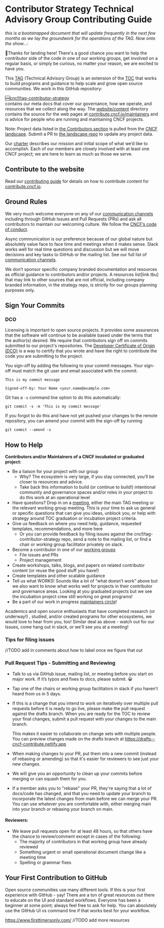 # Contributor Strategy Technical Advisory Group Contributing Guide
*this is a bootstrapped document that will update frequently in the next few
months as we lay the groundwork for the operations of the TAG. Now onto the
show...:*

🛬Thanks for landing here! There's a good chance you want to help the
contributor side of the code in one of our working groups, get involved on a
regular basis, or simply be curious, no matter your reason, we are excited to have
you.

This [TAG] (Technical Advisory Group) is an extension of the [TOC] that works to
build programs and guidance to help scale and grow open source communities. We
work in this GitHub repository:  

🆕[cncf/tag-contributor-strategy]  
 contains our meta docs that cover our governance, how we operate, and resources that we
 collect along the way. The [website/content] directory contains the source for the
 web pages at [contribute.cncf.io/maintainers][maintainers] and is advice for people who
 are running and maintaining CNCF projects.

Note: Project data listed in [the Contributors section](https://contribute.cncf.io/contributors/) is pulled from the [CNCF landscape](https://landscape.cncf.io/). Submit a PR to [the landscape repo](https://github.com/cncf/landscape) to update any project data.

Our [charter] describes our mission and initial scope of what we’d like to
accomplish. Each of our members are closely involved with at least one CNCF
project; we are here to learn as much as those we serve.

## Contribute to the website

Read our [contributing guide] for details on how to contribute content for [contribute.cncf.io](https://cncf-contribute.netlify.app).

## Ground Rules
We very much welcome everyone on any of our [communication channels] including
through GitHub Issues and Pull Requests (PRs) and ask all contributors to
maintain our welcoming culture. We follow the [CNCF’s code of conduct].

Async communication is our preference because of our global nature but
absolutely value face to face time and meetings when it makes sense. Slack works
well for real time questions and discussion but we will move decisions and key
tasks to GitHub or the mailing list. See our full list of [communication channels].

We don’t sponsor specific company branded documentation and resources as
official guidance to contributors and/or projects. A resources list[link tbu]
that may link to other sources that are not official, including company branded
information, in the strategy repo, is strictly for our groups planning purposes
only.

## Sign Your Commits

### DCO
Licensing is important to open source projects. It provides some assurances that
the software will continue to be available based under the terms that the
author(s) desired. We require that contributors sign off on commits submitted to
our project's repositories. The [Developer Certificate of Origin
(DCO)](https://probot.github.io/apps/dco/) is a way to certify that you wrote and
have the right to contribute the code you are submitting to the project.

You sign-off by adding the following to your commit messages. Your sign-off must
match the git user and email associated with the commit.

    This is my commit message

    Signed-off-by: Your Name <your.name@example.com>

Git has a `-s` command line option to do this automatically:

    git commit -s -m 'This is my commit message'

If you forgot to do this and have not yet pushed your changes to the remote
repository, you can amend your commit with the sign-off by running 

    git commit --amend -s 

## How to Help

**Contributors and/or Maintainers of a CNCF incubated or graduated project:**  
- Be a liaison for your project with our group
  - Why? The ecosystem is very large, if you stay connected, you’ll be closer to
resources and advice.
  - Take back this information to build (or continue to build!) intentional
community and governance spaces and/or roles in your project to do this work at
an operational level
- Have questions? Drop in on a [meeting], either the main TAG meeting or the relevant working group meeting. This is your time to ask us general or
 specific questions that can give you ideas, unblock you, or help with strategy around TOC graduation or incubation project criteria.
- Give us feedback on where you need help, guidance, requested templates,
recommendations, and more here
  - Or you can provide feedback by filing issues against the
cncf/tag-contributor-strategy repo, send a note to the mailing list, or find a
chair or working group facilitator privately on slack.
- Become a contributor in one of our [working groups]
  - File issues and PRs
  - Project management
- Create workshops, talks, blogs, and papers on related contributor content (or
  reuse the good stuff you have!)
- Create templates and other scalable guidance
- Tell us what WORKS! Sounds like a lot of “what doesn’t work” above but we also
want to know what works well for projects in their contributor and governance
areas. Looking at you graduated projects but we see the incubation project crew
still working on great programs!
- Be a part of our work in progress [maintainers circle]!

Academics and open source enthusiasts that have completed research (or underway!)
, studied, and/or created programs for other ecosystems, we would love to hear
from you, too! Similar deal as above - watch out for our Issues, come hang out
in slack, or we'll see you at a meeting!

### Tips for filing issues
//TODO add in comments about how to label once we figure that out

### Pull Request Tips - Submitting and Reviewing
- Talk to us via GitHub issue, mailing list, or meeting before you start on major
work. If it’s typos and fixes to docs, please submit. 😀
- Tap one of the chairs or working group facilitators in slack if you haven’t
heard from us in 5 days.
- If this is a change that you intend to work on iteratively over multiple pull 
requests before it is ready to go live, please make the pull request against the 
drafts branch. When you are ready for the TOC to review your final changes, submit a pull request with your changes to the main branch.

  This makes it easier to collaborate on change sets with multiple people. You can preview changes made on the drafts branch at https://drafts--cncf-contribute.netlify.app
- When making changes to your PR, put them into a new commit (instead of rebasing
  or amending) so that it's easier for reviewers to see just your new changes.
- We will give you an opportunity to clean up your commits before merging or can
squash them for you.
- If a member asks you to "rebase" your PR, they're saying that a lot of docs/code
 has changed, and that you need to update your branch to incorporate the latest
 changes from main before we can merge your PR. You can use whatever you are
 comfortable with, either merging main into your branch or rebasing your
 branch on main.
#### Reviewers:
- We leave pull requests open for at least 48 hours, so that others have the
chance to review/comment except in cases of the following:
  - The majority of contributors in that working group have already reviewed
  - Something urgent or small operational document change like a meeting time
  - Spelling or grammar fixes

## Your First Contribution to GitHub
Open source communities use many different tools. If this is your first
experience with GitHub - yay! There are a ton of great resources out there to
educate on the UI and standard workflows. Everyone has been a beginner at some
point; always feel free to ask for help. You can absolutely use the GitHub UI
vs command line if that works best for your workflow.

https://www.firsttimersonly.com/
//TODO add more resources




[CNCF’s code of conduct]: https://github.com/cncf/foundation/blob/master/code-of-conduct.md
[communication channels]: https://github.com/cncf/tag-contributor-strategy/blob/main/README.md#communications
[TOC]: https://www.cncf.io/people/technical-oversight-committee/
[TAG]: https://github.com/cncf/toc/tree/main/tags
[README]: https://github.com/cncf/tag-contributor-strategy/blob/main/README.md
[charter]: https://github.com/cncf/tag-contributor-strategy/blob/main/CHARTER.md
[working groups]: https://github.com/cncf/tag-contributor-strategy/blob/main/README.md#working-groups
[cncf/contribute]: https://github.com/cncf/contribute
[cncf/tag-contributor-strategy]: https://github.com/cncf/tag-contributor-strategy
[maintainers circle]: https://github.com/cncf/tag-contributor-strategy/issues/1
[website/content]: website/content/
[contributing guide]: https://cncf-contribute.netlify.app/about/contributing/
[maintainers]: https://cncf-contribute.netlify.app/maintainers
[contributors]: https://cncf-contribute.netlify.app/contributors 
[meeting]: https://github.com/cncf/tag-contributor-strategy/#meetings
